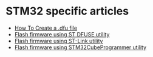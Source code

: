 # STM32 specific articles

- [How To Create a .dfu file](create-dfu-file.md)
- [Flash firmware using ST DFUSE utility](flash-dfuse.md)
- [Flash firmware using ST-Link utility](flash-stlink.md)
- [Flash firmware using STM32CubeProgrammer utility](flash-stmcube.md)
